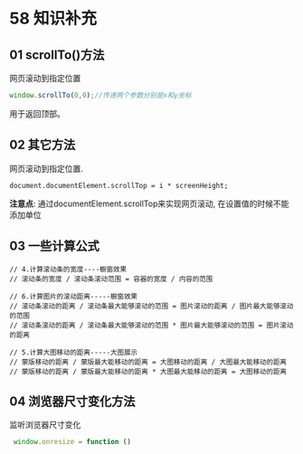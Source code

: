 # 58 知识补充

## 01 scrollTo()方法

网页滚动到指定位置

```javascript
window.scrollTo(0,0);//传递两个参数分别是x和y坐标
```

用于返回顶部。

## 02 其它方法

网页滚动到指定位置.

```
document.documentElement.scrollTop = i * screenHeight;
```

**注意点**: 通过documentElement.scrollTop来实现网页滚动, 在设置值的时候不能添加单位

## 03 一些计算公式

```
// 4.计算滚动条的宽度----橱窗效果
// 滚动条的宽度 / 滚动条滚动范围 = 容器的宽度 / 内容的范围
```

```
// 6.计算图片的滚动距离-----橱窗效果
// 滚动条滚动的距离 / 滚动条最大能够滚动的范围 = 图片滚动的距离 / 图片最大能够滚动的范围
// 滚动条滚动的距离 / 滚动条最大能够滚动的范围 * 图片最大能够滚动的范围 = 图片滚动的距离
```

```
// 5.计算大图移动的距离-----大图展示
// 蒙版移动的距离 / 蒙版最大能移动的距离 = 大图移动的距离 / 大图最大能移动的距离
// 蒙版移动的距离 / 蒙版最大能移动的距离 * 大图最大能移动的距离 = 大图移动的距离
```

## 04 浏览器尺寸变化方法

监听浏览器尺寸变化

```javascript
 window.onresize = function ()
```

